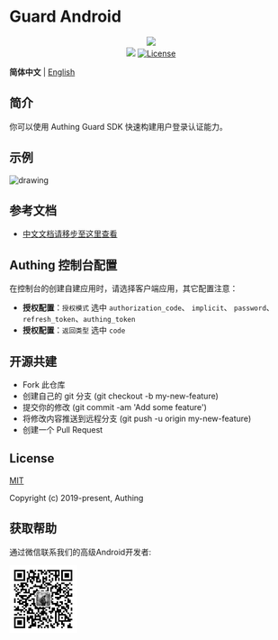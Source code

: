 # Guard Android

<div align=center>
  <img width="250" src="https://files.authing.co/authing-console/authing-logo-new-20210924.svg" />
</div>

<div align="center">
    <a href="https://forum.authing.cn/" target="_blank"><img src="https://img.shields.io/badge/chat-forum-blue" /></a>
    <a href="https://opensource.org/licenses/MIT" target="_blank"><img src="https://img.shields.io/badge/License-MIT-success" alt="License"></a>
</div>

**简体中文** | [English](./README.md)

## 简介

你可以使用 Authing Guard SDK 快速构建用户登录认证能力。

## 示例

<img src="https://cdn.authing.co/authing-docs-v2/1.3.88/assets/img/standard.dcf76c7c.png" alt="drawing" width="280" />

## 参考文档

- [中文文档请移步至这里查看](https://docs.authing.cn/v2/sdk-for-android/)

## Authing 控制台配置

在控制台的创建自建应用时，请选择客户端应用，其它配置注意：

- **授权配置**：`授权模式` 选中 `authorization_code`、 `implicit`、 `password`、`refresh_token`、`authing_token`
- **授权配置**：`返回类型` 选中 `code`

## 开源共建

- Fork 此仓库
- 创建自己的 git 分支 (git checkout -b my-new-feature)
- 提交你的修改 (git commit -am 'Add some feature')
- 将修改内容推送到远程分支 (git push -u origin my-new-feature)
- 创建一个 Pull Request

## License

[MIT](https://opensource.org/licenses/MIT)

Copyright (c) 2019-present, Authing

## 获取帮助

通过微信联系我们的高级Android开发者:

<img width="120" src="./doc/images/zhongjiahui.jpg">
